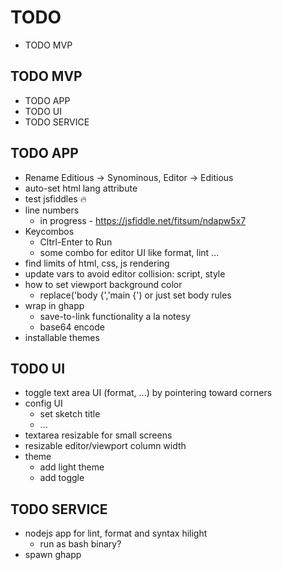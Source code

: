 # TODO
- TODO MVP

## TODO MVP
- TODO APP
- TODO UI
- TODO SERVICE

## TODO APP
- Rename Editious -> Synominous, Editor -> Editious
- auto-set html lang attribute
- test jsfiddles 🔥
- line numbers
  - in progress - https://jsfiddle.net/fitsum/ndapw5x7
- Keycombos
  - Cltrl-Enter to Run
  - some combo for editor UI like format, lint ...
- find limits of html, css, js rendering
- update vars to avoid editor collision: script, style
- how to set viewport background color
  - replace('body {','main {') or just set body rules
- wrap in ghapp
  - save-to-link functionality a la notesy
  - base64 encode
- installable themes

## TODO UI
- toggle text area UI (format, ...) by pointering toward corners
- config UI
  - set sketch title
  - ...
- textarea resizable for small screens
- resizable editor/viewport column width
- theme
  - add light theme
  - add toggle

## TODO SERVICE
- nodejs app for lint, format and syntax hilight
  - run as bash binary?
- spawn ghapp
